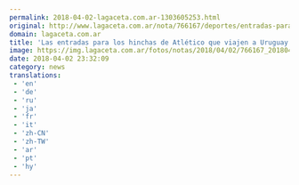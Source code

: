 ```yaml
---
permalink: 2018-04-02-lagaceta.com.ar-1303605253.html
original: http://www.lagaceta.com.ar/nota/766167/deportes/entradas-para-hinchas-atletico-viajen-uruguay-se-venderan-miercoles.html
domain: lagaceta.com.ar
title: 'Las entradas para los hinchas de Atlético que viajen a Uruguay se venderán el miércoles'
image: https://img.lagaceta.com.ar/fotos/notas/2018/04/02/766167_20180402202715.jpg
date: 2018-04-02 23:32:09
category: news
translations: 
 - 'en'
 - 'de'
 - 'ru'
 - 'ja'
 - 'fr'
 - 'it'
 - 'zh-CN'
 - 'zh-TW'
 - 'ar'
 - 'pt'
 - 'hy'
---
```


